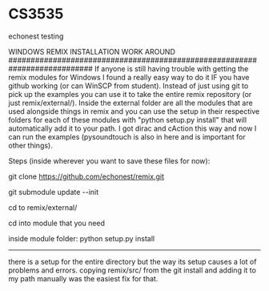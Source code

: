 # CS3535
echonest testing

WINDOWS REMIX INSTALLATION WORK AROUND
###########################################################################
If anyone is still having trouble with getting the remix modules for Windows
I found a really easy way to do it IF you have github working (or can WinSCP from student). 
Instead of just using git to pick up the examples you can use it to take the entire remix repository 
(or just remix/external/). Inside the external folder are all the modules that are used alongside things in remix 
and you can use the setup in their respective folders for each of these modules with "python setup.py install" 
that will automatically add it to your path. I got dirac and cAction this way and now I can run the examples 
(pysoundtouch is also in here and is important for other things). 


Steps (inside wherever you want to save these files for now):

git clone https://github.com/echonest/remix.git

git submodule update --init

cd to remix/external/

cd into module that you need

inside module folder: python setup.py install

------------------------------------------------------------------------

there is a setup for the entire directory but the way its setup causes a lot of problems and errors. 
copying remix/src/ from the git install and adding it to my path manually was the easiest fix for that. 